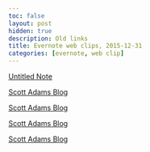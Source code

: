 ```yaml
---
toc: false
layout: post
hidden: true
description: Old links
title: Evernote web clips, 2015-12-31
categories: [evernote, web clip]
---
```


[Untitled Note](http://blog.dilbert.com/post/136330131311/hypnotizing-you-to-have-the-best-new-years-day)

[Scott Adams Blog](http://blog.dilbert.com/post/136258700406/hypnotizing-you-to-have-the-best-new-years-day)

[Scott Adams Blog](http://blog.dilbert.com/post/136185394196/hypnotizing-you-to-have-the-best-new-years-day)

[Scott Adams Blog](http://blog.dilbert.com/post/136111361531/hypnotizing-you-to-have-the-best-new-years-day)

[Scott Adams Blog]()


